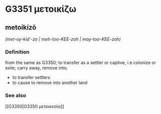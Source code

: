 # G3351 μετοικίζω

## metoikízō

_(met-oy-kid'-zo | meh-too-KEE-zoh | may-too-KEE-zoh)_

### Definition

from the same as G3350; to transfer as a settler or captive, i.e colonize or exile; carry away, remove into; 

- to transfer settlers
- to cause to remove into another land

### See also

[[G3350|G3350 μετοικεσία]]
